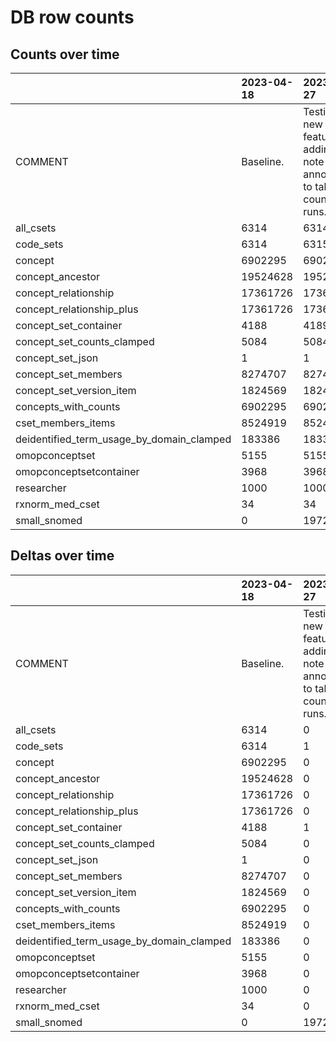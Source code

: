 # DB row counts
## Counts over time
|                                           | 2023-04-18   | 2023-04-27                                                           | 2023-05-02    |
|:------------------------------------------|:-------------|:---------------------------------------------------------------------|:--------------|
| COMMENT                                   | Baseline.    | Testing new feature of adding note annotations to table counts runs. | Did a backup. |
| all_csets                                 | 6314         | 6314                                                                 | 6314          |
| code_sets                                 | 6314         | 6315                                                                 | 6315          |
| concept                                   | 6902295      | 6902295                                                              | 6902295       |
| concept_ancestor                          | 19524628     | 19524628                                                             | 19524628      |
| concept_relationship                      | 17361726     | 17361726                                                             | 17361726      |
| concept_relationship_plus                 | 17361726     | 17361726                                                             | 17361726      |
| concept_set_container                     | 4188         | 4189                                                                 | 4189          |
| concept_set_counts_clamped                | 5084         | 5084                                                                 | 5084          |
| concept_set_json                          | 1            | 1                                                                    | 1             |
| concept_set_members                       | 8274707      | 8274707                                                              | 8274707       |
| concept_set_version_item                  | 1824569      | 1824569                                                              | 1824569       |
| concepts_with_counts                      | 6902295      | 6902295                                                              | 6902295       |
| cset_members_items                        | 8524919      | 8524919                                                              | 8524919       |
| deidentified_term_usage_by_domain_clamped | 183386       | 183386                                                               | 183386        |
| omopconceptset                            | 5155         | 5155                                                                 | 5155          |
| omopconceptsetcontainer                   | 3968         | 3968                                                                 | 3968          |
| researcher                                | 1000         | 1000                                                                 | 1000          |
| rxnorm_med_cset                           | 34           | 34                                                                   | 34            |
| small_snomed                              | 0            | 197214                                                               | 197214        |

## Deltas over time
|                                           | 2023-04-18   | 2023-04-27                                                           | 2023-05-02    |
|:------------------------------------------|:-------------|:---------------------------------------------------------------------|:--------------|
| COMMENT                                   | Baseline.    | Testing new feature of adding note annotations to table counts runs. | Did a backup. |
| all_csets                                 | 6314         | 0                                                                    | 0             |
| code_sets                                 | 6314         | 1                                                                    | 0             |
| concept                                   | 6902295      | 0                                                                    | 0             |
| concept_ancestor                          | 19524628     | 0                                                                    | 0             |
| concept_relationship                      | 17361726     | 0                                                                    | 0             |
| concept_relationship_plus                 | 17361726     | 0                                                                    | 0             |
| concept_set_container                     | 4188         | 1                                                                    | 0             |
| concept_set_counts_clamped                | 5084         | 0                                                                    | 0             |
| concept_set_json                          | 1            | 0                                                                    | 0             |
| concept_set_members                       | 8274707      | 0                                                                    | 0             |
| concept_set_version_item                  | 1824569      | 0                                                                    | 0             |
| concepts_with_counts                      | 6902295      | 0                                                                    | 0             |
| cset_members_items                        | 8524919      | 0                                                                    | 0             |
| deidentified_term_usage_by_domain_clamped | 183386       | 0                                                                    | 0             |
| omopconceptset                            | 5155         | 0                                                                    | 0             |
| omopconceptsetcontainer                   | 3968         | 0                                                                    | 0             |
| researcher                                | 1000         | 0                                                                    | 0             |
| rxnorm_med_cset                           | 34           | 0                                                                    | 0             |
| small_snomed                              | 0            | 197214                                                               | 0             |